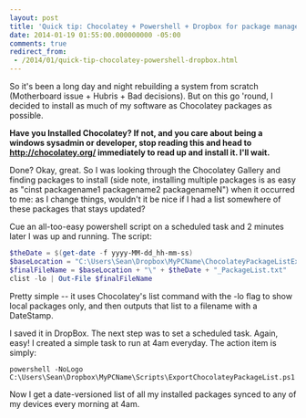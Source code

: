 ```yaml
---
layout: post
title: 'Quick tip: Chocolatey + Powershell + Dropbox for package management and backup'
date: 2014-01-19 01:55:00.000000000 -05:00
comments: true
redirect_from: 
 - /2014/01/quick-tip-chocolatey-powershell-dropbox.html
---
```

So it's been a long day and night rebuilding a system from scratch (Motherboard issue + Hubris + Bad decisions). But on this go 'round, I decided to install as much of my software as Chocolatey packages as possible.

**Have you Installed Chocolatey? If not, and you care about being a windows sysadmin or developer, stop reading this and head to <http://chocolatey.org/> immediately to read up and install it. I'll wait.**

Done? Okay, great. So I was looking through the Chocolatey Gallery and finding packages to install (side note, installing multiple packages is as easy as "cinst packagename1 packagename2 packagenameN") when it occurred to me: as I change things, wouldn't it be nice if I had a list somewhere of these packages that stays updated?

Cue an all-too-easy powershell script on a scheduled task and 2 minutes later I was up and running. The script:

```powershell
$theDate = $(get-date -f yyyy-MM-dd_hh-mm-ss)
$baseLocation = "C:\Users\Sean\Dropbox\MyPCName\ChocolateyPackageListExport"
$finalFileName = $baseLocation + "\" + $theDate + "_PackageList.txt"
clist -lo | Out-File $finalFileName
```

Pretty simple -- it uses Chocolatey's list command with the -lo flag to show local packages only, and then outputs that list to a filename with a DateStamp.

I saved it in DropBox. The next step was to set a scheduled task. Again, easy! I created a simple task to run at 4am everyday. The action item is simply:

    powershell -NoLogo C:\Users\Sean\Dropbox\MyPCName\Scripts\ExportChocolateyPackageList.ps1

Now I get a date-versioned list of all my installed packages synced to any of my devices every morning at 4am.
